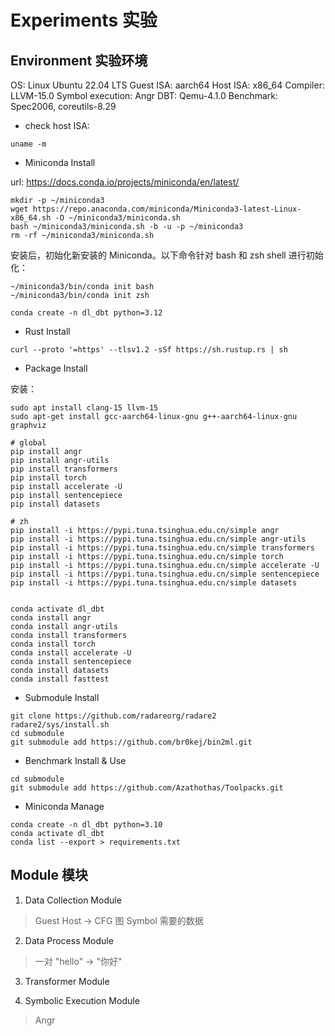 # Experiments 实验

## Environment 实验环境

OS: Linux Ubuntu 22.04 LTS
Guest ISA: aarch64
Host ISA: x86_64
Compiler: LLVM-15.0
Symbol execution: Angr
DBT: Qemu-4.1.0
Benchmark: Spec2006, coreutils-8.29


- check host ISA:
```
uname -m
```

- Miniconda Install

url: https://docs.conda.io/projects/miniconda/en/latest/

```
mkdir -p ~/miniconda3
wget https://repo.anaconda.com/miniconda/Miniconda3-latest-Linux-x86_64.sh -O ~/miniconda3/miniconda.sh
bash ~/miniconda3/miniconda.sh -b -u -p ~/miniconda3
rm -rf ~/miniconda3/miniconda.sh
```

安装后，初始化新安装的 Miniconda。以下命令针对 bash 和 zsh shell 进行初始化：
```
~/miniconda3/bin/conda init bash
~/miniconda3/bin/conda init zsh

conda create -n dl_dbt python=3.12
```

- Rust Install
```
curl --proto '=https' --tlsv1.2 -sSf https://sh.rustup.rs | sh
```

- Package Install

安装：
```
sudo apt install clang-15 llvm-15
sudo apt-get install gcc-aarch64-linux-gnu g++-aarch64-linux-gnu graphviz

# global
pip install angr
pip install angr-utils
pip install transformers
pip install torch
pip install accelerate -U
pip install sentencepiece
pip install datasets

# zh
pip install -i https://pypi.tuna.tsinghua.edu.cn/simple angr
pip install -i https://pypi.tuna.tsinghua.edu.cn/simple angr-utils
pip install -i https://pypi.tuna.tsinghua.edu.cn/simple transformers
pip install -i https://pypi.tuna.tsinghua.edu.cn/simple torch
pip install -i https://pypi.tuna.tsinghua.edu.cn/simple accelerate -U
pip install -i https://pypi.tuna.tsinghua.edu.cn/simple sentencepiece
pip install -i https://pypi.tuna.tsinghua.edu.cn/simple datasets


conda activate dl_dbt
conda install angr
conda install angr-utils
conda install transformers
conda install torch
conda install accelerate -U
conda install sentencepiece
conda install datasets
conda install fasttest

```

- Submodule Install


```
git clone https://github.com/radareorg/radare2
radare2/sys/install.sh
cd submodule
git submodule add https://github.com/br0kej/bin2ml.git

```

- Benchmark Install & Use


```
cd submodule
git submodule add https://github.com/Azathothas/Toolpacks.git
```


- Miniconda Manage
```
conda create -n dl_dbt python=3.10
conda activate dl_dbt 
conda list --export > requirements.txt
```


## Module 模块

1. Data Collection Module

> Guest Host -> CFG 图
> Symbol 需要的数据

2. Data Process Module

> 一对
> "hello" -> "你好"


3. Transformer Module




4. Symbolic Execution Module

> Angr